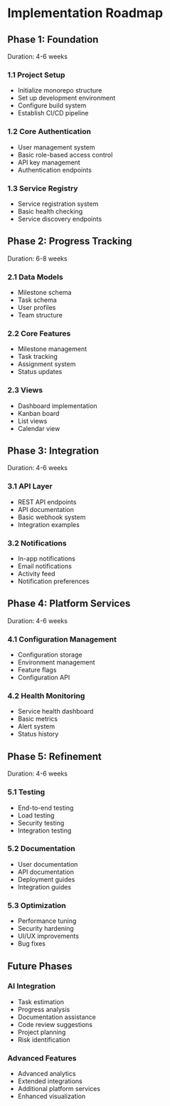 # Implementation Roadmap

## Phase 1: Foundation
Duration: 4-6 weeks

### 1.1 Project Setup
- Initialize monorepo structure
- Set up development environment
- Configure build system
- Establish CI/CD pipeline

### 1.2 Core Authentication
- User management system
- Basic role-based access control
- API key management
- Authentication endpoints

### 1.3 Service Registry
- Service registration system
- Basic health checking
- Service discovery endpoints

## Phase 2: Progress Tracking
Duration: 6-8 weeks

### 2.1 Data Models
- Milestone schema
- Task schema
- User profiles
- Team structure

### 2.2 Core Features
- Milestone management
- Task tracking
- Assignment system
- Status updates

### 2.3 Views
- Dashboard implementation
- Kanban board
- List views
- Calendar view

## Phase 3: Integration
Duration: 4-6 weeks

### 3.1 API Layer
- REST API endpoints
- API documentation
- Basic webhook system
- Integration examples

### 3.2 Notifications
- In-app notifications
- Email notifications
- Activity feed
- Notification preferences

## Phase 4: Platform Services
Duration: 4-6 weeks

### 4.1 Configuration Management
- Configuration storage
- Environment management
- Feature flags
- Configuration API

### 4.2 Health Monitoring
- Service health dashboard
- Basic metrics
- Alert system
- Status history

## Phase 5: Refinement
Duration: 4-6 weeks

### 5.1 Testing
- End-to-end testing
- Load testing
- Security testing
- Integration testing

### 5.2 Documentation
- User documentation
- API documentation
- Deployment guides
- Integration guides

### 5.3 Optimization
- Performance tuning
- Security hardening
- UI/UX improvements
- Bug fixes

## Future Phases

### AI Integration
- Task estimation
- Progress analysis
- Documentation assistance
- Code review suggestions
- Project planning
- Risk identification

### Advanced Features
- Advanced analytics
- Extended integrations
- Additional platform services
- Enhanced visualization
